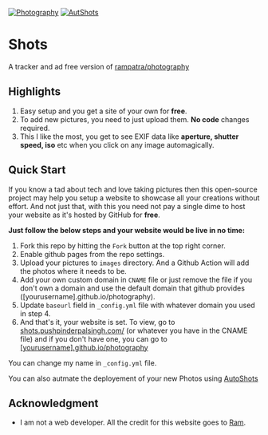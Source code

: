
[![Photography](https://img.shields.io/badge/Photography-Shots-black?style=for-the-badge)](https://shots.pushpinderpalsingh.com/) [![AutShots](https://img.shields.io/badge/AutoShots-black?style=for-the-badge)](https://github.com/pushpinderpalsingh/AutoShots)
# Shots 
A tracker and ad free version of [rampatra/photography](https://github.com/rampatra/photography)

## Highlights
1. Easy setup and you get a site of your own for __free__.
2. To add new pictures, you need to just upload them. __No code__ changes required.
3. This I like the most, you get to see EXIF data like __aperture, shutter speed, iso__ etc when you click on any image automagically.

## Quick Start
If you know a tad about tech and love taking pictures then this open-source project may help you setup a website to showcase
all your creations without effort. And not just that, with this you need not pay a single dime to host your website as
it's hosted by GitHub for __free__.

**Just follow the below steps and your website would be live in no time:**

1. Fork this repo by hitting the `Fork` button at the top right corner.
2. Enable github pages from the repo settings.
3. Upload your pictures to `images` directory. And a Github Action will add the photos where it needs to be.
4. Add your own custom domain in `CNAME` file or just remove the file if you don't own a domain and use the default domain that github provides ([yourusername].github.io/photography).
5. Update `baseurl` field in `_config.yml` file with whatever domain you used in step 4.
6. And that's it, your website is set. To view, go to [shots.pushpinderpalsingh.com/](https://shots.pushpinderpalsingh.com/) (or whatever you have in the CNAME file) and if you don't have one, you can go to [[yourusername].github.io/photography](http://yourusername.github.io/Shots)

You can change my name in `_config.yml` file.

You can also autmate the deployement of your new Photos using [AutoShots](https://github.com/pushpinderpalsingh/AutoShots)

## Acknowledgment
- I am not a web developer. All the credit for this website goes to [Ram](https://github.com/rampatra).
